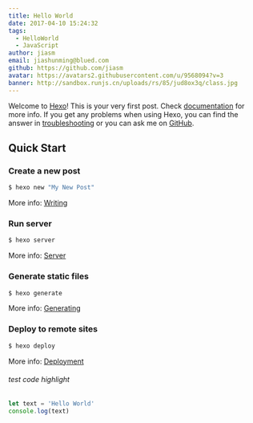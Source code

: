 ```yaml
---
title: Hello World
date: 2017-04-10 15:24:32
tags:
  - HelloWorld
  - JavaScript
author: jiasm
email: jiashunming@blued.com
github: https://github.com/jiasm
avatar: https://avatars2.githubusercontent.com/u/9568094?v=3
banner: http://sandbox.runjs.cn/uploads/rs/85/jud8ox3q/class.jpg
---
```

Welcome to [Hexo](https://hexo.io/)! This is your very first post. Check [documentation](https://hexo.io/docs/) for more info. If you get any problems when using Hexo, you can find the answer in [troubleshooting](https://hexo.io/docs/troubleshooting.html) or you can ask me on [GitHub](https://github.com/hexojs/hexo/issues).
<!-- more -->
## Quick Start

### Create a new post

``` bash
$ hexo new "My New Post"
```

More info: [Writing](https://hexo.io/docs/writing.html)

### Run server

``` bash
$ hexo server
```

More info: [Server](https://hexo.io/docs/server.html)

### Generate static files

``` bash
$ hexo generate
```

More info: [Generating](https://hexo.io/docs/generating.html)

### Deploy to remote sites

``` bash
$ hexo deploy
```

More info: [Deployment](https://hexo.io/docs/deployment.html)

###### test code highlight

```javascript
let text = 'Hello World'
console.log(text)
```
